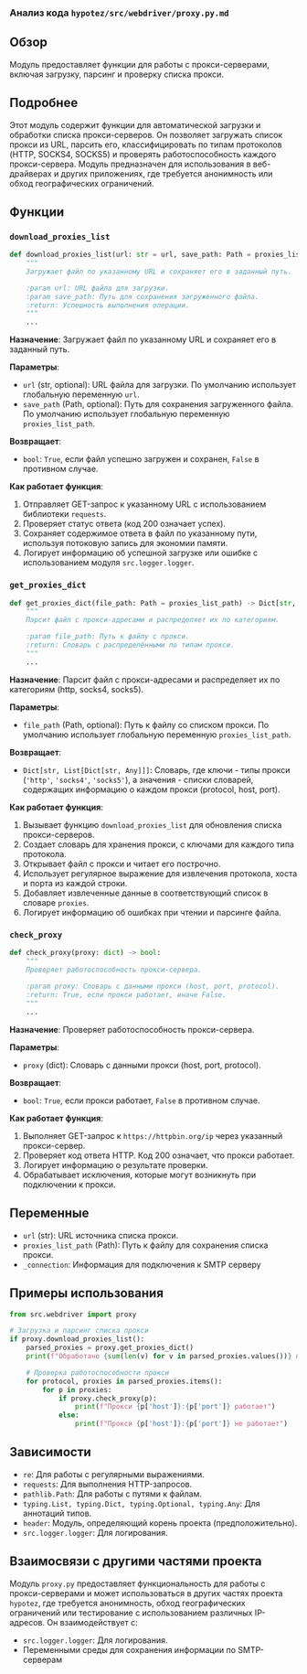 ### Анализ кода `hypotez/src/webdriver/proxy.py.md`

## Обзор

Модуль предоставляет функции для работы с прокси-серверами, включая загрузку, парсинг и проверку списка прокси.

## Подробнее

Этот модуль содержит функции для автоматической загрузки и обработки списка прокси-серверов. Он позволяет загружать список прокси из URL, парсить его, классифицировать по типам протоколов (HTTP, SOCKS4, SOCKS5) и проверять работоспособность каждого прокси-сервера. Модуль предназначен для использования в веб-драйверах и других приложениях, где требуется анонимность или обход географических ограничений.

## Функции

### `download_proxies_list`

```python
def download_proxies_list(url: str = url, save_path: Path = proxies_list_path) -> bool:
    """
    Загружает файл по указанному URL и сохраняет его в заданный путь.

    :param url: URL файла для загрузки.
    :param save_path: Путь для сохранения загруженного файла.
    :return: Успешность выполнения операции.
    """
    ...
```

**Назначение**:
Загружает файл по указанному URL и сохраняет его в заданный путь.

**Параметры**:

*   `url` (str, optional): URL файла для загрузки. По умолчанию использует глобальную переменную `url`.
*   `save_path` (Path, optional): Путь для сохранения загруженного файла. По умолчанию использует глобальную переменную `proxies_list_path`.

**Возвращает**:

*   `bool`: `True`, если файл успешно загружен и сохранен, `False` в противном случае.

**Как работает функция**:

1.  Отправляет GET-запрос к указанному URL с использованием библиотеки `requests`.
2.  Проверяет статус ответа (код 200 означает успех).
3.  Сохраняет содержимое ответа в файл по указанному пути, используя потоковую запись для экономии памяти.
4.  Логирует информацию об успешной загрузке или ошибке с использованием модуля `src.logger.logger`.

### `get_proxies_dict`

```python
def get_proxies_dict(file_path: Path = proxies_list_path) -> Dict[str, List[Dict[str, Any]]]:
    """
    Парсит файл с прокси-адресами и распределяет их по категориям.

    :param file_path: Путь к файлу с прокси.
    :return: Словарь с распределёнными по типам прокси.
    """
    ...
```

**Назначение**:
Парсит файл с прокси-адресами и распределяет их по категориям (http, socks4, socks5).

**Параметры**:

*   `file_path` (Path, optional): Путь к файлу со списком прокси. По умолчанию использует глобальную переменную `proxies_list_path`.

**Возвращает**:

*   `Dict[str, List[Dict[str, Any]]]`: Словарь, где ключи - типы прокси (`'http'`, `'socks4'`, `'socks5'`), а значения - списки словарей, содержащих информацию о каждом прокси (protocol, host, port).

**Как работает функция**:

1.  Вызывает функцию `download_proxies_list` для обновления списка прокси-серверов.
2.  Создает словарь для хранения прокси, с ключами для каждого типа протокола.
3.  Открывает файл с прокси и читает его построчно.
4.  Использует регулярное выражение для извлечения протокола, хоста и порта из каждой строки.
5.  Добавляет извлеченные данные в соответствующий список в словаре `proxies`.
6.  Логирует информацию об ошибках при чтении и парсинге файла.

### `check_proxy`

```python
def check_proxy(proxy: dict) -> bool:
    """
    Проверяет работоспособность прокси-сервера.
    
    :param proxy: Словарь с данными прокси (host, port, protocol).
    :return: True, если прокси работает, иначе False.
    """
    ...
```

**Назначение**:
Проверяет работоспособность прокси-сервера.

**Параметры**:

*   `proxy` (dict): Словарь с данными прокси (host, port, protocol).

**Возвращает**:

*   `bool`: `True`, если прокси работает, `False` в противном случае.

**Как работает функция**:

1.  Выполняет GET-запрос к `https://httpbin.org/ip` через указанный прокси-сервер.
2.  Проверяет код ответа HTTP. Код 200 означает, что прокси работает.
3.  Логирует информацию о результате проверки.
4.  Обрабатывает исключения, которые могут возникнуть при подключении к прокси.

## Переменные

*   `url` (str): URL источника списка прокси.
*   `proxies_list_path` (Path): Путь к файлу для сохранения списка прокси.
*   `_connection`: Информация для подключения к  SMTP серверу

## Примеры использования

```python
from src.webdriver import proxy

# Загрузка и парсинг списка прокси
if proxy.download_proxies_list():
    parsed_proxies = proxy.get_proxies_dict()
    print(f"Обработано {sum(len(v) for v in parsed_proxies.values())} прокси.")

    # Проверка работоспособности прокси
    for protocol, proxies in parsed_proxies.items():
        for p in proxies:
            if proxy.check_proxy(p):
                print(f"Прокси {p['host']}:{p['port']} работает")
            else:
                print(f"Прокси {p['host']}:{p['port']} не работает")
```

## Зависимости

*   `re`: Для работы с регулярными выражениями.
*   `requests`: Для выполнения HTTP-запросов.
*   `pathlib.Path`: Для работы с путями к файлам.
*   `typing.List, typing.Dict, typing.Optional, typing.Any`: Для аннотаций типов.
*   `header`: Модуль, определяющий корень проекта (предположительно).
*   `src.logger.logger`: Для логирования.

## Взаимосвязи с другими частями проекта

Модуль `proxy.py` предоставляет функциональность для работы с прокси-серверами и может использоваться в других частях проекта `hypotez`, где требуется анонимность, обход географических ограничений или тестирование с использованием различных IP-адресов.  Он взаимодействует с:

*   `src.logger.logger`: Для логирования.
*   Переменными среды для сохранения информации по SMTP-серверам